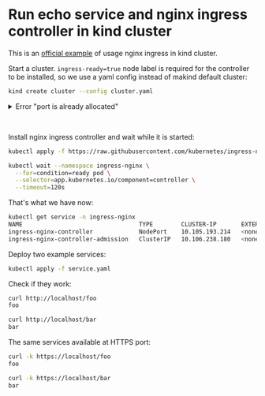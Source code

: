 # Run echo service and nginx ingress controller in kind cluster

This is an [official example](https://kind.sigs.k8s.io/docs/user/ingress/#ingress-nginx) of usage nginx ingress in kind cluster.

Start a cluster. `ingress-ready=true` node label is required for the controller to be installed, so we use a yaml config instead of makind default cluster:

```bash
kind create cluster --config cluster.yaml
```

<details>
  <summary>Error "port is already allocated"</summary>

If you see an error similar to this:

```
Creating cluster "kind" ...
 ✓ Ensuring node image (kindest/node:v1.18.2) 🖼
 ✗ Preparing nodes 📦
ERROR: failed to create cluster: docker run error: command "docker run --hostname kind-control-plane --name kind-control-plane --label io.x-k8s.kind.role=control-plane --privileged --security-opt seccomp=unconfined --security-opt apparmor=unconfined --tmpfs /tmp --tmpfs /run --volume /var --volume /lib/modules:/lib/modules:ro --detach --tty --label io.x-k8s.kind.cluster=kind --net kind --restart=on-failure:1 --publish=0.0.0.0:80:80/TCP --publish=127.0.0.1:32865:6443/TCP kindest/node:v1.18.2@sha256:7b27a6d0f2517ff88ba444025beae41491b016bc6af573ba467b70c5e8e0d85f" failed with error: exit status 125
Command Output: 502bfa850c7786918aadbbe962f3cc645ebdd7373a37549811850c4c112f4393
docker: Error response from daemon: driver failed programming external connectivity on endpoint kind-control-plane (9e581c838fd744b7ca264b40c9f10de6351b00ec3d1f6c0ac86b2976db977869): Bind for 0.0.0.0:80 failed: port is already allocated.
```

Then instead of searching for what application is holding the port, search for another forgotten kind cluster and delete it:

```bash
kind get clusters
some-cluster-you-have-forget-about

kind delete cluster --name some-cluster-you-have-forget-about
```
---
</details>

&nbsp;

Install nginx ingress controller and wait while it is started:

```bash
kubectl apply -f https://raw.githubusercontent.com/kubernetes/ingress-nginx/master/deploy/static/provider/kind/deploy.yaml

kubectl wait --namespace ingress-nginx \
  --for=condition=ready pod \
  --selector=app.kubernetes.io/component=controller \
  --timeout=120s
```

That's what we have now:

```bash
kubectl get service -n ingress-nginx
NAME                                 TYPE        CLUSTER-IP       EXTERNAL-IP   PORT(S)                      AGE
ingress-nginx-controller             NodePort    10.105.193.214   <none>        80:31268/TCP,443:30886/TCP   3m42s
ingress-nginx-controller-admission   ClusterIP   10.106.238.180   <none>        443/TCP                      3m43s
```

Deploy two example services:

```bash
kubectl apply -f service.yaml
```

Check if they work:

```bash
curl http://localhost/foo
foo

curl http://localhost/bar
bar
```

The same services available at HTTPS port:

```bash
curl -k https://localhost/foo
foo

curl -k https://localhost/bar
bar
```
